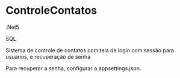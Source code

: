 # ControleContatos

.Net5 

SQL 

Sistema de controle de contatos com tela de login com sessão para usuarios, e recuperação de senha

Para recuperar a senha, configurar o appsettings.json.
